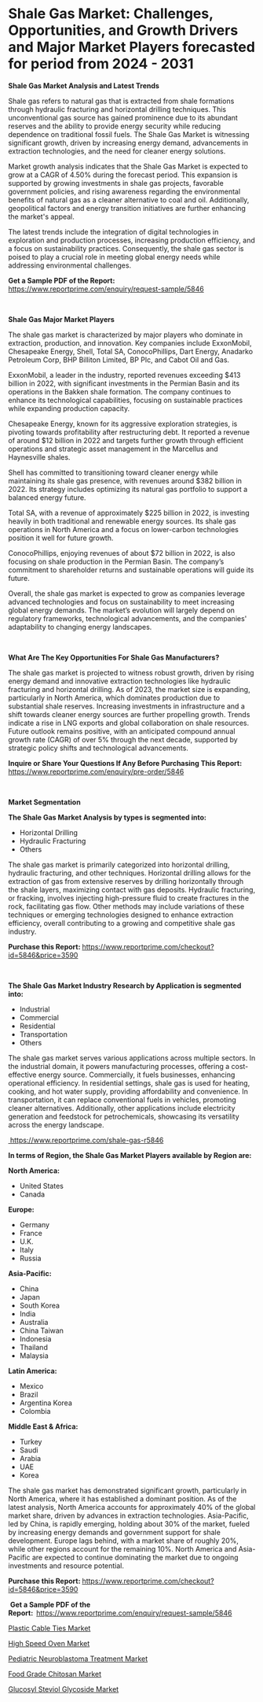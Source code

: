 <p><h1>Shale Gas Market: Challenges, Opportunities, and Growth Drivers and Major Market Players forecasted for period from 2024 - 2031</h1></p><p><strong>Shale Gas Market Analysis and Latest Trends</strong></p>
<p><p>Shale gas refers to natural gas that is extracted from shale formations through hydraulic fracturing and horizontal drilling techniques. This unconventional gas source has gained prominence due to its abundant reserves and the ability to provide energy security while reducing dependence on traditional fossil fuels. The Shale Gas Market is witnessing significant growth, driven by increasing energy demand, advancements in extraction technologies, and the need for cleaner energy solutions.</p><p>Market growth analysis indicates that the Shale Gas Market is expected to grow at a CAGR of 4.50% during the forecast period. This expansion is supported by growing investments in shale gas projects, favorable government policies, and rising awareness regarding the environmental benefits of natural gas as a cleaner alternative to coal and oil. Additionally, geopolitical factors and energy transition initiatives are further enhancing the market's appeal. </p><p>The latest trends include the integration of digital technologies in exploration and production processes, increasing production efficiency, and a focus on sustainability practices. Consequently, the shale gas sector is poised to play a crucial role in meeting global energy needs while addressing environmental challenges.</p></p>
<p><strong>Get a Sample PDF of the Report:&nbsp;</strong> <a href="https://www.reportprime.com/enquiry/request-sample/5846?utm_campaign=1091&utm_medium=2&utm_source=Github&utm_content=ia&utm_term=10102024&utm_id=shale-gas">https://www.reportprime.com/enquiry/request-sample/5846</a></p>
<p>&nbsp;</p>
<p><strong>Shale Gas Major Market Players</strong></p>
<p><p>The shale gas market is characterized by major players who dominate in extraction, production, and innovation. Key companies include ExxonMobil, Chesapeake Energy, Shell, Total SA, ConocoPhillips, Dart Energy, Anadarko Petroleum Corp, BHP Billiton Limited, BP Plc, and Cabot Oil and Gas. </p><p>ExxonMobil, a leader in the industry, reported revenues exceeding $413 billion in 2022, with significant investments in the Permian Basin and its operations in the Bakken shale formation. The company continues to enhance its technological capabilities, focusing on sustainable practices while expanding production capacity.</p><p>Chesapeake Energy, known for its aggressive exploration strategies, is pivoting towards profitability after restructuring debt. It reported a revenue of around $12 billion in 2022 and targets further growth through efficient operations and strategic asset management in the Marcellus and Haynesville shales.</p><p>Shell has committed to transitioning toward cleaner energy while maintaining its shale gas presence, with revenues around $382 billion in 2022. Its strategy includes optimizing its natural gas portfolio to support a balanced energy future.</p><p>Total SA, with a revenue of approximately $225 billion in 2022, is investing heavily in both traditional and renewable energy sources. Its shale gas operations in North America and a focus on lower-carbon technologies position it well for future growth.</p><p>ConocoPhillips, enjoying revenues of about $72 billion in 2022, is also focusing on shale production in the Permian Basin. The company’s commitment to shareholder returns and sustainable operations will guide its future.</p><p>Overall, the shale gas market is expected to grow as companies leverage advanced technologies and focus on sustainability to meet increasing global energy demands. The market’s evolution will largely depend on regulatory frameworks, technological advancements, and the companies' adaptability to changing energy landscapes.</p></p>
<p>&nbsp;</p>
<p><strong>What Are The Key Opportunities For Shale Gas Manufacturers?</strong></p>
<p><p>The shale gas market is projected to witness robust growth, driven by rising energy demand and innovative extraction technologies like hydraulic fracturing and horizontal drilling. As of 2023, the market size is expanding, particularly in North America, which dominates production due to substantial shale reserves. Increasing investments in infrastructure and a shift towards cleaner energy sources are further propelling growth. Trends indicate a rise in LNG exports and global collaboration on shale resources. Future outlook remains positive, with an anticipated compound annual growth rate (CAGR) of over 5% through the next decade, supported by strategic policy shifts and technological advancements.</p></p>
<p><strong>Inquire or Share Your Questions If Any Before Purchasing This Report:</strong> <a href="https://www.reportprime.com/enquiry/pre-order/5846?utm_campaign=1091&utm_medium=2&utm_source=Github&utm_content=ia&utm_term=10102024&utm_id=shale-gas">https://www.reportprime.com/enquiry/pre-order/5846</a></p>
<p>&nbsp;</p>
<p><strong>Market Segmentation</strong></p>
<p><strong>The Shale Gas Market Analysis by types is segmented into:</strong></p>
<p><ul><li>Horizontal Drilling</li><li>Hydraulic Fracturing</li><li>Others</li></ul></p>
<p><p>The shale gas market is primarily categorized into horizontal drilling, hydraulic fracturing, and other techniques. Horizontal drilling allows for the extraction of gas from extensive reserves by drilling horizontally through the shale layers, maximizing contact with gas deposits. Hydraulic fracturing, or fracking, involves injecting high-pressure fluid to create fractures in the rock, facilitating gas flow. Other methods may include variations of these techniques or emerging technologies designed to enhance extraction efficiency, overall contributing to a growing and competitive shale gas industry.</p></p>
<p><strong>Purchase this Report:&nbsp;</strong><a href="https://www.reportprime.com/checkout?id=5846&price=3590&utm_campaign=1091&utm_medium=2&utm_source=Github&utm_content=ia&utm_term=10102024&utm_id=shale-gas">https://www.reportprime.com/checkout?id=5846&price=3590</a></p>
<p>&nbsp;</p>
<p><strong>The Shale Gas Market Industry Research by Application is segmented into:</strong></p>
<p><ul><li>Industrial</li><li>Commercial</li><li>Residential</li><li>Transportation</li><li>Others</li></ul></p>
<p><p>The shale gas market serves various applications across multiple sectors. In the industrial domain, it powers manufacturing processes, offering a cost-effective energy source. Commercially, it fuels businesses, enhancing operational efficiency. In residential settings, shale gas is used for heating, cooking, and hot water supply, providing affordability and convenience. In transportation, it can replace conventional fuels in vehicles, promoting cleaner alternatives. Additionally, other applications include electricity generation and feedstock for petrochemicals, showcasing its versatility across the energy landscape.</p></p>
<p><a href="https://www.reportprime.com/shale-gas-r5846?utm_campaign=1091&utm_medium=2&utm_source=Github&utm_content=ia&utm_term=10102024&utm_id=shale-gas">&nbsp;https://www.reportprime.com/shale-gas-r5846</a></p>
<p><strong>In terms of Region, the Shale Gas Market Players available by Region are:</strong></p>
<p>
    <p> <strong> North America: </strong>
        <ul>
            <li>United States</li>
            <li>Canada</li>
        </ul>
        </p> 
    <p> <strong> Europe: </strong>
        <ul>
            <li>Germany</li>
            <li>France</li>
            <li>U.K.</li>
            <li>Italy</li>
            <li>Russia</li>
        </ul>
        </p> 
    <p> <strong> Asia-Pacific: </strong>
        <ul>
            <li>China</li>
            <li>Japan</li>
            <li>South Korea</li>
            <li>India</li>
            <li>Australia</li>
            <li>China Taiwan</li>
            <li>Indonesia</li>
            <li>Thailand</li>
            <li>Malaysia</li>
        </ul>
        </p> 
    <p> <strong> Latin America: </strong>
        <ul>
            <li>Mexico</li>
            <li>Brazil</li>
            <li>Argentina Korea</li>
            <li>Colombia</li>
        </ul>
        </p> 
    <p> <strong> Middle East & Africa: </strong>
        <ul>
            <li>Turkey</li>
            <li>Saudi</li>
            <li>Arabia</li>
            <li>UAE</li>
            <li>Korea</li>
        </ul>
    </p>
    </p>
<p><p>The shale gas market has demonstrated significant growth, particularly in North America, where it has established a dominant position. As of the latest analysis, North America accounts for approximately 40% of the global market share, driven by advances in extraction technologies. Asia-Pacific, led by China, is rapidly emerging, holding about 30% of the market, fueled by increasing energy demands and government support for shale development. Europe lags behind, with a market share of roughly 20%, while other regions account for the remaining 10%. North America and Asia-Pacific are expected to continue dominating the market due to ongoing investments and resource potential.</p></p>
<p><strong>Purchase this Report: </strong><a href="https://www.reportprime.com/checkout?id=5846&price=3590&utm_campaign=1091&utm_medium=2&utm_source=Github&utm_content=ia&utm_term=10102024&utm_id=shale-gas">https://www.reportprime.com/checkout?id=5846&price=3590</a></p>
<p>&nbsp;<strong>Get a Sample PDF of the Report:&nbsp;&nbsp;</strong><a href="https://www.reportprime.com/enquiry/request-sample/5846?utm_campaign=1091&utm_medium=2&utm_source=Github&utm_content=ia&utm_term=10102024&utm_id=shale-gas">https://www.reportprime.com/enquiry/request-sample/5846</a></p>
<p><strong></strong></p>
<p><p><a href="https://github.com/roydonhol47/Market-Research-Report-List-1/blob/main/plastic-cable-ties-market.md?utm_campaign=1091&utm_medium=2&utm_source=Github&utm_content=ia&utm_term=10102024&utm_id=shale-gas">Plastic Cable Ties Market</a></p><p><a href="https://www.linkedin.com/pulse/global-perspectives-high-speed-oven-market-trends-forecast-1aamf?utm_campaign=1091&utm_medium=2&utm_source=Github&utm_content=ia&utm_term=10102024&utm_id=shale-gas">High Speed Oven Market</a></p><p><a href="https://www.linkedin.com/pulse/pediatric-neuroblastoma-treatment-market-global-regional-pbm6e?utm_campaign=1091&utm_medium=2&utm_source=Github&utm_content=ia&utm_term=10102024&utm_id=shale-gas">Pediatric Neuroblastoma Treatment Market</a></p><p><a href="https://issuu.com/reportprime-2/docs/food-grade-chitosan-market-size-203_6d4c5ba44e5ac6?utm_campaign=1091&utm_medium=2&utm_source=Github&utm_content=ia&utm_term=10102024&utm_id=shale-gas">Food Grade Chitosan Market</a></p><p><a href="https://issuu.com/reportprime-2/docs/glucosyl-steviol-glycoside-market-s_710c5b0209bb1b?utm_campaign=1091&utm_medium=2&utm_source=Github&utm_content=ia&utm_term=10102024&utm_id=shale-gas">Glucosyl Steviol Glycoside Market</a></p></p>